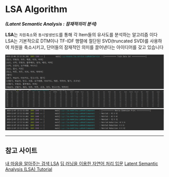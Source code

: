 # LSA Algorithm 
***(Latent Semantic Analysis : 잠재적의미 분석)***  

**LSA**는 `차원축소`와 `동시발생빈도`를 통해 각 Item들의 유사도를 분석하는 알고리즘 이다  
LSA는 기본적으로 DTM이나 TF-IDF 행렬에 절단된 SVD(truncated SVD)를 사용하여 차원을 축소시키고, 단어들의 잠재적인 의미를 끌어낸다는 아이디어를 갖고 있습니다  

![LSA Train Data Set](./assets/LSA-Train-Data.PNG)
![LSA Data Matrix](./assets/Data-Matrix.PNG)
![SVD Matrix](./assets/SVD.PNG)

---

## 참고 사이트  
[내 마음을 알아주는 검색 LSA](https://sragent.tistory.com/entry/Latent-Semantic-AnalysisLSA)
[딥 러닝을 이용한 자연어 처리 입문](https://wikidocs.net/24949)
[Latent Semantic Analysis (LSA) Tutorial](https://technowiki.wordpress.com/2011/08/27/latent-semantic-analysis-lsa-tutorial/)
